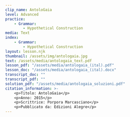 ```yaml
---
clip_name: AntoloGaia
level: Advanced
practice: 
    - Grammar: 
        - Hypothetical Construction
media: Text
index: 
    - Grammar: 
        - Hypothetical Construction
layout: lesson.njk
thumbnail: /assets/img/antologaia.jpg
text: /assets/media/antologaia_text.pdf
lesson_pdf: "/assets/media/antologaia_(ital).pdf"
lesson_doc: "/assets/media/antologaia_(ital).docx"
transcript_doc: ""
transcript_pdf: ""
solution_pdf: "/assets/media/antologaia_soluzioni.pdf"
citation_information: >- 
    <p>Titolo: AntoloGaia</p>
    <p>Anno: 2015</p>
    <p>Scrittrice: Porpora Marcasciano</p>
    <p>Pubblicato da: Edizioni Alegre</p>
---
```

